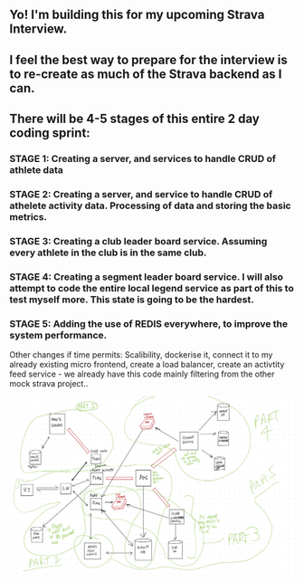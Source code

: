 ## Yo! I'm building this for my upcoming Strava Interview.
## I feel the best way to prepare for the interview is to re-create as much of the Strava backend as I can.
## There will be 4-5 stages of this entire 2 day coding sprint:
### STAGE 1: Creating a server, and services to handle CRUD of athlete data 
### STAGE 2: Creating a server, and service to handle CRUD of athelete activity data. Processing of data and storing the basic metrics.
### STAGE 3: Creating a club leader board service. Assuming every athlete in the club is in the same club.
### STAGE 4: Creating a segment leader board service. I will also attempt to code the entire local legend service as part of this to test myself more. This state is going to be the hardest.
### STAGE 5: Adding the use of REDIS everywhere, to improve the system performance.

Other changes if time permits: Scalibility, dockerise it, connect it to my already existing micro frontend, create a load balancer, create an activtity feed service - we already have this code mainly filtering from the other mock strava project..

![Check Design.jpg](./Design.jpg)

